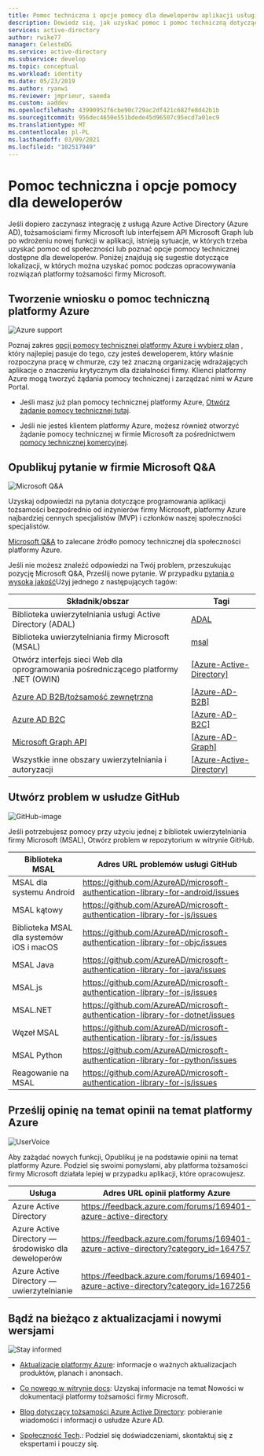 ```yaml
---
title: Pomoc techniczna i opcje pomocy dla deweloperów aplikacji usługi Azure AD
description: Dowiedz się, jak uzyskać pomoc i pomoc techniczną dotyczącą pytań i problemów związanych z programowaniem podczas tworzenia aplikacji, która integruje się z tożsamościami firmy Microsoft (Azure Active Directory i konto Microsoft)
services: active-directory
author: rwike77
manager: CelesteDG
ms.service: active-directory
ms.subservice: develop
ms.topic: conceptual
ms.workload: identity
ms.date: 05/23/2019
ms.author: ryanwi
ms.reviewer: jmprieur, saeeda
ms.custom: aaddev
ms.openlocfilehash: 43990952f6cbe90c729ac2df421c682fe8d42b1b
ms.sourcegitcommit: 956dec4650e551bdede45d96507c95ecd7a01ec9
ms.translationtype: MT
ms.contentlocale: pl-PL
ms.lasthandoff: 03/09/2021
ms.locfileid: "102517949"
---
```

# <a name="support-and-help-options-for-developers"></a>Pomoc techniczna i opcje pomocy dla deweloperów

Jeśli dopiero zaczynasz integrację z usługą Azure Active Directory (Azure AD), tożsamościami firmy Microsoft lub interfejsem API Microsoft Graph lub po wdrożeniu nowej funkcji w aplikacji, istnieją sytuacje, w których trzeba uzyskać pomoc od społeczności lub poznać opcje pomocy technicznej dostępne dla deweloperów. Poniżej znajdują się sugestie dotyczące lokalizacji, w których można uzyskać pomoc podczas opracowywania rozwiązań platformy tożsamości firmy Microsoft.

## <a name="create-an-azure-support-request"></a>Tworzenie wniosku o pomoc techniczną platformy Azure

<div class='icon is-large'>
    <img alt='Azure support' src='https://docs.microsoft.com/media/logos/logo_azure.svg'>
</div>

Poznaj zakres [opcji pomocy technicznej platformy Azure i wybierz plan](https://azure.microsoft.com/support/plans) , który najlepiej pasuje do tego, czy jesteś deweloperem, który właśnie rozpoczyna pracę w chmurze, czy też znaczną organizację wdrażających aplikacje o znaczeniu krytycznym dla działalności firmy. Klienci platformy Azure mogą tworzyć żądania pomocy technicznej i zarządzać nimi w Azure Portal.

- Jeśli masz już plan pomocy technicznej platformy Azure, [Otwórz żądanie pomocy technicznej tutaj](https://portal.azure.com/#blade/Microsoft_Azure_Support/HelpAndSupportBlade/newsupportrequest).

- Jeśli nie jesteś klientem platformy Azure, możesz również otworzyć żądanie pomocy technicznej w firmie Microsoft za pośrednictwem [pomocy technicznej komercyjnej](https://support.serviceshub.microsoft.com/supportforbusiness).

## <a name="post-a-question-to-microsoft-qa"></a>Opublikuj pytanie w firmie Microsoft Q&A
<div class='icon is-large'>
    <img alt='Microsoft Q&A' src='./media/common/question-mark-icon.png'>
</div>             

Uzyskaj odpowiedzi na pytania dotyczące programowania aplikacji tożsamości bezpośrednio od inżynierów firmy Microsoft, platformy Azure najbardziej cennych specjalistów (MVP) i członków naszej społeczności specjalistów.

[Microsoft Q&A](/answers/products/) to zalecane źródło pomocy technicznej dla społeczności platformy Azure.

Jeśli nie możesz znaleźć odpowiedzi na Twój problem, przeszukując pozycję Microsoft Q&A, Prześlij nowe pytanie. W przypadku [pytania o wysoką jakość](https://docs.microsoft.com/answers/articles/24951/how-to-write-a-quality-question.html)Użyj jednego z następujących tagów:

| Składnik/obszar| Tagi  |
|------------|---------------------------|
| Biblioteka uwierzytelniania usługi Active Directory (ADAL)                              | [ADAL](https://docs.microsoft.com/answers/topics/azure-ad-adal-deprecation.html)                |
| Biblioteka uwierzytelniania firmy Microsoft (MSAL)                                     | [msal](https://docs.microsoft.com/answers/topics/azure-ad-msal.html)                            |
| Otwórz interfejs sieci Web dla oprogramowania pośredniczącego platformy .NET (OWIN)                               | [[Azure-Active-Directory]](https://docs.microsoft.com/answers/topics/azure-active-directory.html) |
| [Azure AD B2B/tożsamość zewnętrzna](../external-identities/what-is-b2b.md) | [[Azure-AD-B2B]](https://docs.microsoft.com/answers/topics/azure-ad-b2b.html)                     |
| [Azure AD B2C](https://azure.microsoft.com/services/active-directory-b2c/)  | [[Azure-AD-B2C]](https://docs.microsoft.com/answers/topics/azure-ad-b2c.html)                     |
| [Microsoft Graph API](https://developer.microsoft.com/graph/)               | [[Azure-AD-Graph]](https://docs.microsoft.com/answers/topics/azure-ad-graph.html)                 |
| Wszystkie inne obszary uwierzytelniania i autoryzacji                            | [[Azure-Active-Directory]](https://docs.microsoft.com/answers/topics/azure-active-directory.html) |

## <a name="create-a-github-issue"></a>Utwórz problem w usłudze GitHub

<div class='icon is-large'>
    <img alt='GitHub-image' src='./media/common/github.svg'>
</div>

Jeśli potrzebujesz pomocy przy użyciu jednej z bibliotek uwierzytelniania firmy Microsoft (MSAL), Otwórz problem w repozytorium w witrynie GitHub.

| Biblioteka MSAL | Adres URL problemów usługi GitHub|
| --- | --- |
| MSAL dla systemu Android | https://github.com/AzureAD/microsoft-authentication-library-for-android/issues |
| MSAL kątowy | https://github.com/AzureAD/microsoft-authentication-library-for-js/issues |
| Biblioteka MSAL dla systemów iOS i macOS| https://github.com/AzureAD/microsoft-authentication-library-for-objc/issues |
| MSAL Java | https://github.com/AzureAD/microsoft-authentication-library-for-java/issues |
| MSAL.js | https://github.com/AzureAD/microsoft-authentication-library-for-js/issues |
|MSAL.NET| https://github.com/AzureAD/microsoft-authentication-library-for-dotnet/issues |
| Węzeł MSAL | https://github.com/AzureAD/microsoft-authentication-library-for-js/issues |
| MSAL Python | https://github.com/AzureAD/microsoft-authentication-library-for-python/issues |
| Reagowanie na MSAL | https://github.com/AzureAD/microsoft-authentication-library-for-js/issues |

## <a name="submit-feedback-on-azure-feedback"></a>Prześlij opinię na temat opinii na temat platformy Azure

<div class='icon is-large'>
    <img alt='UserVoice' src='https://docs.microsoft.com/media/logos/logo-uservoice.svg'>
</div>

Aby zażądać nowych funkcji, Opublikuj je na podstawie opinii na temat platformy Azure. Podziel się swoimi pomysłami, aby platforma tożsamości firmy Microsoft działała lepiej w przypadku aplikacji, które opracowujesz.

| Usługa                       | Adres URL opinii platformy Azure |
|-------------------------------|---------------|
| Azure Active Directory | https://feedback.azure.com/forums/169401-azure-active-directory |
| Azure Active Directory — środowisko dla deweloperów             | https://feedback.azure.com/forums/169401-azure-active-directory?category_id=164757 |
| Azure Active Directory — uwierzytelnianie             | https://feedback.azure.com/forums/169401-azure-active-directory?category_id=167256 |

## <a name="stay-informed-of-updates-and-new-releases"></a>Bądź na bieżąco z aktualizacjami i nowymi wersjami

<div class='icon is-large'>
    <img alt='Stay informed' src='https://docs.microsoft.com/media/common/i_blog.svg'>
</div>

- [Aktualizacje platformy Azure](https://azure.microsoft.com/updates/?category=identity): informacje o ważnych aktualizacjach produktów, planach i anonsach.

- [Co nowego w witrynie docs](https://docs.microsoft.com/azure/active-directory/develop/whats-new-docs): Uzyskaj informacje na temat Nowości w dokumentacji platformy tożsamości firmy Microsoft.

- [Blog dotyczący tożsamości Azure Active Directory](https://techcommunity.microsoft.com/t5/azure-active-directory-identity/bg-p/Identity): pobieranie wiadomości i informacji o usłudze Azure AD.

- [Społeczność Tech](https://techcommunity.microsoft.com/t5/azure-active-directory-identity/bg-p/Identity/).: Podziel się doświadczeniami, skontaktuj się z ekspertami i pouczy się.


